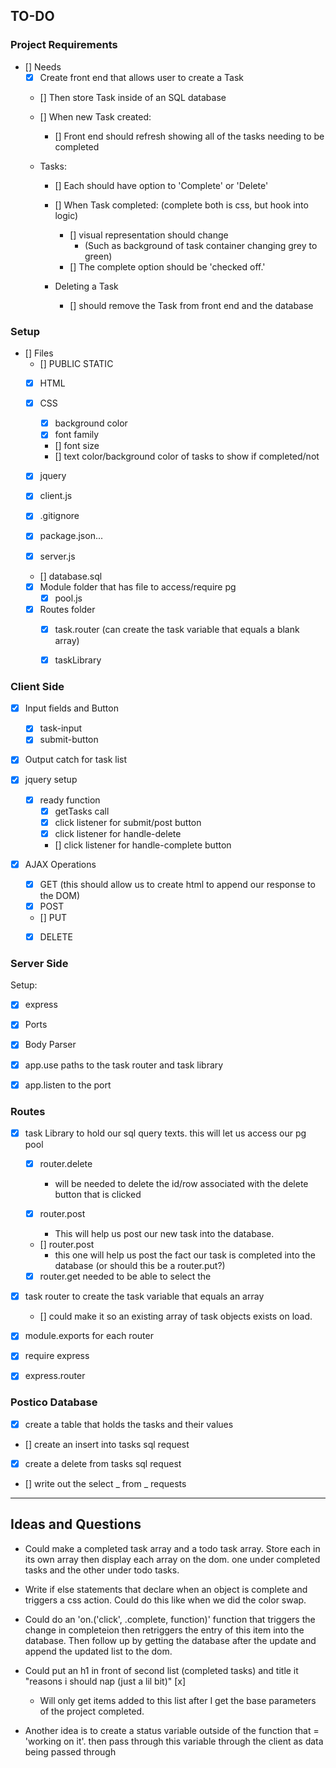 ## TO-DO


### Project Requirements
- [] Needs
    - [x] Create front end that allows user to create a Task
    - [] Then store Task inside of an SQL database

    - [] When new Task created:
        - [] Front end should refresh showing all of the tasks needing to be completed

    - Tasks:
        - [] Each should have option to 'Complete' or 'Delete'

        - [] When Task completed: (complete both is css, but hook into logic)
            - [] visual representation should change
                - (Such as background of task container changing grey to green)
            - [] The complete option should be 'checked off.'

        - Deleting a Task
            - [] should remove the Task from front end and the database


### Setup
- [] Files
    - [] PUBLIC STATIC
    - [x] HTML
    - [x] CSS
        - [x] background color
        - [x] font family
        - [] font size
        - [] text color/background color of tasks to show if completed/not

    - [x] jquery
    - [x] client.js
    - [x] .gitignore
    - [x] package.json...
    - [x] server.js
    - [] database.sql
    - [x] Module folder that has file to access/require pg 
        - [x] pool.js

    - [x] Routes folder
        - [x] task.router (can create the task variable that equals a blank array)
        - [x] taskLibrary


### Client Side
- [x] Input fields and Button
    - [x] task-input
    - [x] submit-button

- [x] Output catch for task list

- [x] jquery setup
    - [x] ready function
        - [x] getTasks call
        - [x] click listener for submit/post button
        - [x] click listener for handle-delete
        - [] click listener for handle-complete button

- [x] AJAX Operations
    - [x] GET (this should allow us to create html to append our response to the DOM)
    - [x] POST
    - [] PUT
    - [x] DELETE


### Server Side
Setup:
- [x] express
- [x] Ports
- [x] Body Parser
- [x] app.use paths to the task router and task library
- [x] app.listen to the port 


### Routes
- [x] task Library to hold our sql query texts. this will let us access our pg pool
    - [x] router.delete 
        - will be needed to delete the id/row associated with the delete button that is clicked

    - [x] router.post
        - This will help us post our new task into the database.

    - [] router.post 
        - this one will help us post the fact our task is completed into the database (or should this be a router.put?)

    - [x] router.get needed to be able to select the 

- [x] task router to create the task variable that equals an array 
    - [] could make it so an existing array of task objects exists on load.

- [x] module.exports for each router
- [x] require express
- [x] express.router


### Postico Database
- [x] create a table that holds the tasks and their values
- [] create an insert into tasks sql request
- [x] create a delete from tasks sql request
- [] write out the select _ from _ requests

--------------------------------------------------------------------------------------

## Ideas and Questions

- Could make a completed task array and a todo task array. Store each in its own array then display each array on the dom. one under completed tasks and the other under todo tasks.

- Write if else statements that declare when an object is complete and triggers a css action. Could do this like when we did the color swap.

- Could do an 'on.('click', .complete, function)' function that triggers the change in completeion then retriggers the entry of this item into the database. Then follow up by getting the database after the update and append the updated list to the dom.

- Could put an h1 in front of second list (completed tasks) and title it "reasons i should nap (just a lil bit)" [x]
    - Will only get items added to this list after I get the base parameters of the project completed.


- Another idea is to create a status variable outside of the function that = 'working on it'. then pass through this variable through the client as data being passed through